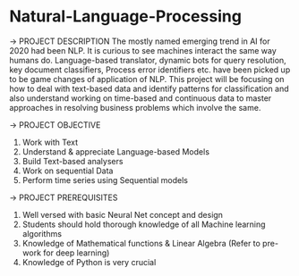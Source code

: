 # Natural-Language-Processing

-> PROJECT DESCRIPTION
The mostly named emerging trend in AI for 2020 had been NLP. It is curious to see machines interact the same way humans do. 
Language-based translator, dynamic bots for query resolution, key document classifiers, Process error identifiers etc. have been picked up to be
game changes of application of NLP. This project will be focusing on how to deal with text-based data and identify patterns for classification and
also understand working on time-based and continuous data to master approaches in resolving business problems which involve the same.

-> PROJECT OBJECTIVE

1. Work with Text
2. Understand & appreciate Language-based Models
3. Build Text-based analysers
4. Work on sequential Data 
5. Perform time series using Sequential models
 

-> PROJECT PREREQUISITES

1. Well versed with basic Neural Net concept and design
2. Students should hold thorough knowledge of all Machine learning algorithms
3. Knowledge of Mathematical functions & Linear Algebra (Refer to pre-work for deep learning)
4. Knowledge of Python is very crucial
